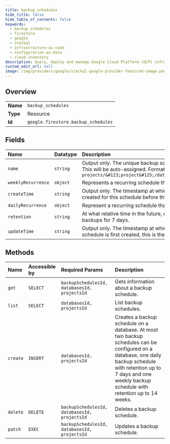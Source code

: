```yaml
---
title: backup_schedules
hide_title: false
hide_table_of_contents: false
keywords:
  - backup_schedules
  - firestore
  - google    
  - stackql
  - infrastructure-as-code
  - configuration-as-data
  - cloud inventory
description: Query, deploy and manage Google Cloud Platform (GCP) infrastructure and resources using SQL
custom_edit_url: null
image: /img/providers/google/stackql-google-provider-featured-image.png
---
```

  
    

## Overview
<table><tbody>
<tr><td><b>Name</b></td><td><code>backup_schedules</code></td></tr>
<tr><td><b>Type</b></td><td>Resource</td></tr>
<tr><td><b>Id</b></td><td><code>google.firestore.backup_schedules</code></td></tr>
</tbody></table>

## Fields
| Name | Datatype | Description |
|:-----|:---------|:------------|
| `name` | `string` | Output only. The unique backup schedule identifier across all locations and databases for the given project. This will be auto-assigned. Format is `projects/&#123;project&#125;/databases/&#123;database&#125;/backupSchedules/&#123;backup_schedule&#125;` |
| `weeklyRecurrence` | `object` | Represents a recurring schedule that runs on a specified day of the week. The time zone is UTC. |
| `createTime` | `string` | Output only. The timestamp at which this backup schedule was created and effective since. No backups will be created for this schedule before this time. |
| `dailyRecurrence` | `object` | Represent a recurring schedule that runs at a specific time every day. The time zone is UTC. |
| `retention` | `string` | At what relative time in the future, compared to its creation time, the backup should be deleted, e.g. keep backups for 7 days. |
| `updateTime` | `string` | Output only. The timestamp at which this backup schedule was most recently updated. When a backup schedule is first created, this is the same as create_time. |
## Methods
| Name | Accessible by | Required Params | Description |
|:-----|:--------------|:----------------|:------------|
| `get` | `SELECT` | `backupSchedulesId, databasesId, projectsId` | Gets information about a backup schedule. |
| `list` | `SELECT` | `databasesId, projectsId` | List backup schedules. |
| `create` | `INSERT` | `databasesId, projectsId` | Creates a backup schedule on a database. At most two backup schedules can be configured on a database, one daily backup schedule with retention up to 7 days and one weekly backup schedule with retention up to 14 weeks. |
| `delete` | `DELETE` | `backupSchedulesId, databasesId, projectsId` | Deletes a backup schedule. |
| `patch` | `EXEC` | `backupSchedulesId, databasesId, projectsId` | Updates a backup schedule. |
